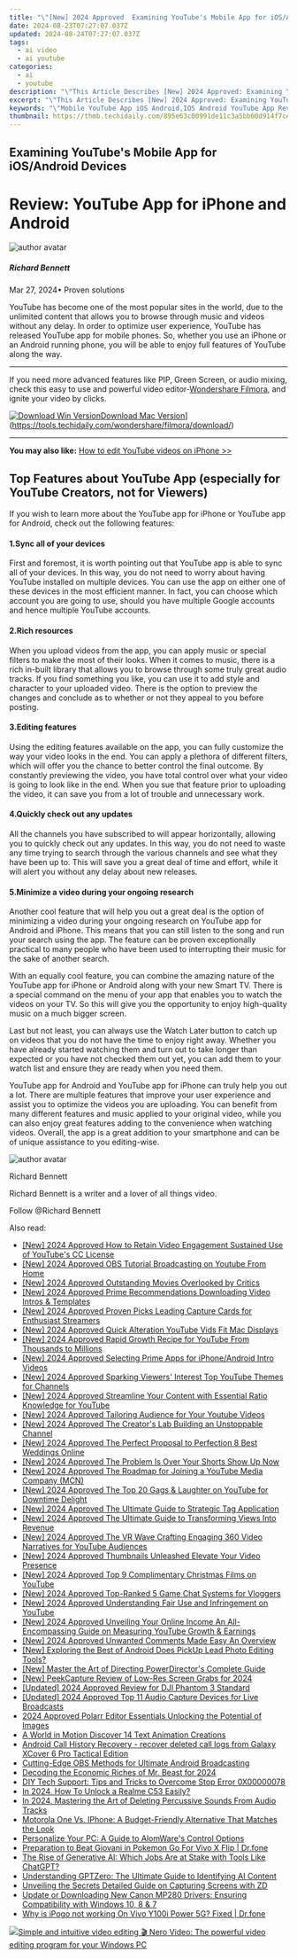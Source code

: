 ```yaml
---
title: "\"[New] 2024 Approved  Examining YouTube's Mobile App for iOS/Android Devices\""
date: 2024-08-23T07:27:07.037Z
updated: 2024-08-24T07:27:07.037Z
tags:
  - ai video
  - ai youtube
categories:
  - ai
  - youtube
description: "\"This Article Describes [New] 2024 Approved: Examining YouTube's Mobile App for iOS/Android Devices\""
excerpt: "\"This Article Describes [New] 2024 Approved: Examining YouTube's Mobile App for iOS/Android Devices\""
keywords: "\"Mobile YouTube App iOS Android,IOS Android YouTube App Review,Cross-Platform YouTube iOS Android,YouTube App Performance iOS Android,Video Platforms for iOS Android,YouTube App Comparison iOS Android,IOS Android Mobile Streaming\""
thumbnail: https://thmb.techidaily.com/895e63c00991de11c3a5bb60d914f7ce63bcb7f1c27750a5c3c9cc5c0ae68538.jpg
---
```


## Examining YouTube's Mobile App for iOS/Android Devices

# Review: YouTube App for iPhone and Android

![author avatar](https://images.wondershare.com/filmora/article-images/richard-bennett.jpg)

##### Richard Bennett

 Mar 27, 2024• Proven solutions

 YouTube has become one of the most popular sites in the world, due to the unlimited content that allows you to browse through music and videos without any delay. In order to optimize user experience, YouTube has released YouTube app for mobile phones. So, whether you use an iPhone or an Android running phone, you will be able to enjoy full features of YouTube along the way.

---

 If you need more advanced features like PIP, Green Screen, or audio mixing, check this easy to use and powerful video editor-[Wondershare Filmora](https://tools.techidaily.com/wondershare/filmora/download/), and ignite your video by clicks.

[![Download Win Version](https://images.wondershare.com/filmora/guide/download-btn-win.jpg)](https://tools.techidaily.com/wondershare/filmora/download/)[Download Mac Version](https://images.wondershare.com/filmora/guide/download-btn-mac.jpg)](https://tools.techidaily.com/wondershare/filmora/download/)

---

**You may also like:** [How to edit YouTube videos on iPhone >>](https://tools.techidaily.com/wondershare/filmora/download/)

## Top Features about YouTube App (especially for YouTube Creators, not for Viewers)

 If you wish to learn more about the YouTube app for iPhone or YouTube app for Android, check out the following features:

#### 1.Sync all of your devices

 First and foremost, it is worth pointing out that YouTube app is able to sync all of your devices. In this way, you do not need to worry about having YouTube installed on multiple devices. You can use the app on either one of these devices in the most efficient manner. In fact, you can choose which account you are going to use, should you have multiple Google accounts and hence multiple YouTube accounts.

#### 2.Rich resources

 When you upload videos from the app, you can apply music or special filters to make the most of their looks. When it comes to music, there is a rich in-built library that allows you to browse through some truly great audio tracks. If you find something you like, you can use it to add style and character to your uploaded video. There is the option to preview the changes and conclude as to whether or not they appeal to you before posting.

#### 3.Editing features

 Using the editing features available on the app, you can fully customize the way your video looks in the end. You can apply a plethora of different filters, which will offer you the chance to better control the final outcome. By constantly previewing the video, you have total control over what your video is going to look like in the end. When you sue that feature prior to uploading the video, it can save you from a lot of trouble and unnecessary work.

#### 4.Quickly check out any updates

 All the channels you have subscribed to will appear horizontally, allowing you to quickly check out any updates. In this way, you do not need to waste any time trying to search through the various channels and see what they have been up to. This will save you a great deal of time and effort, while it will alert you without any delay about new releases.

#### 5.Minimize a video during your ongoing research

 Another cool feature that will help you out a great deal is the option of minimizing a video during your ongoing research on YouTube app for Android and iPhone. This means that you can still listen to the song and run your search using the app. The feature can be proven exceptionally practical to many people who have been used to interrupting their music for the sake of another search.

 With an equally cool feature, you can combine the amazing nature of the YouTube app for iPhone or Android along with your new Smart TV. There is a special command on the menu of your app that enables you to watch the videos on your TV. So this will give you the opportunity to enjoy high-quality music on a much bigger screen.

 Last but not least, you can always use the Watch Later button to catch up on videos that you do not have the time to enjoy right away. Whether you have already started watching them and turn out to take longer than expected or you have not checked them out yet, you can add them to your watch list and ensure they are ready when you need them.

 YouTube app for Android and YouTube app for iPhone can truly help you out a lot. There are multiple features that improve your user experience and assist you to optimize the videos you are uploading. You can benefit from many different features and music applied to your original video, while you can also enjoy great features adding to the convenience when watching videos. Overall, the app is a great addition to your smartphone and can be of unique assistance to you editing-wise.

![author avatar](https://images.wondershare.com/filmora/article-images/richard-bennett.jpg)

Richard Bennett

Richard Bennett is a writer and a lover of all things video.

Follow @Richard Bennett


<ins class="adsbygoogle"
     style="display:block"
     data-ad-format="autorelaxed"
     data-ad-client="ca-pub-7571918770474297"
     data-ad-slot="1223367746"></ins>



<ins class="adsbygoogle"
     style="display:block"
     data-ad-client="ca-pub-7571918770474297"
     data-ad-slot="8358498916"
     data-ad-format="auto"
     data-full-width-responsive="true"></ins>





<span class="atpl-alsoreadstyle">Also read:</span>
<div><ul>
<li><a href="https://eaxpv-info.techidaily.com/new-2024-approved-how-to-retain-video-engagement-sustained-use-of-youtubes-cc-license/"><u>[New] 2024 Approved  How to Retain Video Engagement  Sustained Use of YouTube's CC License</u></a></li>
<li><a href="https://youtube-sure.techidaily.com/024-approved-obs-tutorial-broadcasting-on-youtube-from-home/"><u>[New] 2024 Approved  OBS Tutorial  Broadcasting on Youtube From Home</u></a></li>
<li><a href="https://youtube-sure.techidaily.com/024-approved-outstanding-movies-overlooked-by-critics/"><u>[New] 2024 Approved  Outstanding Movies Overlooked by Critics</u></a></li>
<li><a href="https://youtube-sure.techidaily.com/024-approved-prime-recommendations-downloading-video-intros-and-templates/"><u>[New] 2024 Approved  Prime Recommendations  Downloading Video Intros & Templates</u></a></li>
<li><a href="https://youtube-sure.techidaily.com/024-approved-proven-picks-leading-capture-cards-for-enthusiast-streamers/"><u>[New] 2024 Approved  Proven Picks  Leading Capture Cards for Enthusiast Streamers</u></a></li>
<li><a href="https://youtube-sure.techidaily.com/024-approved-quick-alteration-youtube-vids-fit-mac-displays/"><u>[New] 2024 Approved  Quick Alteration  YouTube Vids Fit Mac Displays</u></a></li>
<li><a href="https://youtube-sure.techidaily.com/024-approved-rapid-growth-recipe-for-youtube-from-thousands-to-millions/"><u>[New] 2024 Approved  Rapid Growth Recipe for YouTube  From Thousands to Millions</u></a></li>
<li><a href="https://youtube-sure.techidaily.com/024-approved-selecting-prime-apps-for-iphoneandroid-intro-videos/"><u>[New] 2024 Approved  Selecting Prime Apps for iPhone/Android Intro Videos</u></a></li>
<li><a href="https://youtube-sure.techidaily.com/024-approved-sparking-viewers-interest-top-youtube-themes-for-channels/"><u>[New] 2024 Approved  Sparking Viewers' Interest  Top YouTube Themes for Channels</u></a></li>
<li><a href="https://youtube-sure.techidaily.com/024-approved-streamline-your-content-with-essential-ratio-knowledge-for-youtube/"><u>[New] 2024 Approved  Streamline Your Content with Essential Ratio Knowledge for YouTube</u></a></li>
<li><a href="https://youtube-sure.techidaily.com/024-approved-tailoring-audience-for-your-youtube-videos/"><u>[New] 2024 Approved  Tailoring Audience for Your Youtube Videos</u></a></li>
<li><a href="https://youtube-sure.techidaily.com/024-approved-the-creators-lab-building-an-unstoppable-channel/"><u>[New] 2024 Approved  The Creator's Lab  Building an Unstoppable Channel</u></a></li>
<li><a href="https://youtube-sure.techidaily.com/024-approved-the-perfect-proposal-to-perfection-8-best-weddings-online/"><u>[New] 2024 Approved  The Perfect Proposal to Perfection  8 Best Weddings Online</u></a></li>
<li><a href="https://youtube-sure.techidaily.com/024-approved-the-problem-is-over-your-shorts-show-up-now/"><u>[New] 2024 Approved  The Problem Is Over  Your Shorts Show Up Now</u></a></li>
<li><a href="https://youtube-sure.techidaily.com/024-approved-the-roadmap-for-joining-a-youtube-media-company-mcn/"><u>[New] 2024 Approved  The Roadmap for Joining a YouTube Media Company (MCN)</u></a></li>
<li><a href="https://youtube-sure.techidaily.com/024-approved-the-top-20-gags-and-laughter-on-youtube-for-downtime-delight/"><u>[New] 2024 Approved  The Top 20 Gags & Laughter on YouTube for Downtime Delight</u></a></li>
<li><a href="https://youtube-sure.techidaily.com/024-approved-the-ultimate-guide-to-strategic-tag-application/"><u>[New] 2024 Approved  The Ultimate Guide to Strategic Tag Application</u></a></li>
<li><a href="https://youtube-sure.techidaily.com/024-approved-the-ultimate-guide-to-transforming-views-into-revenue/"><u>[New] 2024 Approved  The Ultimate Guide to Transforming Views Into Revenue</u></a></li>
<li><a href="https://youtube-sure.techidaily.com/024-approved-the-vr-wave-crafting-engaging-360-video-narratives-for-youtube-audiences/"><u>[New] 2024 Approved  The VR Wave  Crafting Engaging 360 Video Narratives for YouTube Audiences</u></a></li>
<li><a href="https://youtube-sure.techidaily.com/024-approved-thumbnails-unleashed-elevate-your-video-presence/"><u>[New] 2024 Approved  Thumbnails Unleashed  Elevate Your Video Presence</u></a></li>
<li><a href="https://youtube-sure.techidaily.com/024-approved-top-9-complimentary-christmas-films-on-youtube/"><u>[New] 2024 Approved  Top 9 Complimentary Christmas Films on YouTube</u></a></li>
<li><a href="https://youtube-sure.techidaily.com/024-approved-top-ranked-5-game-chat-systems-for-vloggers/"><u>[New] 2024 Approved  Top-Ranked 5 Game Chat Systems for Vloggers</u></a></li>
<li><a href="https://youtube-sure.techidaily.com/024-approved-understanding-fair-use-and-infringement-on-youtube/"><u>[New] 2024 Approved  Understanding Fair Use and Infringement on YouTube</u></a></li>
<li><a href="https://youtube-sure.techidaily.com/024-approved-unveiling-your-online-income-an-all-encompassing-guide-on-measuring-youtube-growth-and-earnings/"><u>[New] 2024 Approved  Unveiling Your Online Income  An All-Encompassing Guide on Measuring YouTube Growth & Earnings</u></a></li>
<li><a href="https://youtube-sure.techidaily.com/024-approved-unwanted-comments-made-easy-an-overview/"><u>[New] 2024 Approved  Unwanted Comments Made Easy  An Overview</u></a></li>
<li><a href="https://some-techniques.techidaily.com/new-exploring-the-best-of-android-does-pickup-lead-photo-editing-tools/"><u>[New] Exploring the Best of Android  Does PickUp Lead Photo Editing Tools?</u></a></li>
<li><a href="https://extra-guidance.techidaily.com/new-master-the-art-of-directing-powerdirectors-complete-guide/"><u>[New] Master the Art of Directing  PowerDirector's Complete Guide</u></a></li>
<li><a href="https://video-capture.techidaily.com/new-peekcapture-review-of-low-res-screen-grabs-for-2024/"><u>[New] PeekCapture Review of Low-Res Screen Grabs for 2024</u></a></li>
<li><a href="https://fox-links.techidaily.com/updated-2024-approved-review-for-dji-phantom-3-standard/"><u>[Updated] 2024 Approved  Review for DJI Phantom 3 Standard</u></a></li>
<li><a href="https://video-screen-grab.techidaily.com/updated-2024-approved-top-11-audio-capture-devices-for-live-broadcasts/"><u>[Updated] 2024 Approved  Top 11 Audio Capture Devices for Live Broadcasts</u></a></li>
<li><a href="https://extra-guidance.techidaily.com/2024-approved-polarr-editor-essentials-unlocking-the-potential-of-images/"><u>2024 Approved  Polarr Editor Essentials  Unlocking the Potential of Images</u></a></li>
<li><a href="https://article-knowledge.techidaily.com/a-world-in-motion-discover-14-text-animation-creations/"><u>A World in Motion  Discover 14 Text Animation Creations</u></a></li>
<li><a href="https://phone-solutions.techidaily.com/android-call-history-recovery-recover-deleted-call-logs-from-galaxy-xcover-6-pro-tactical-edition-by-fonelab-android-recover-call-logs/"><u>Android Call History Recovery - recover deleted call logs from Galaxy XCover 6 Pro Tactical Edition</u></a></li>
<li><a href="https://visual-screen-recording.techidaily.com/cutting-edge-obs-methods-for-ultimate-android-broadcasting/"><u>Cutting-Edge OBS Methods for Ultimate Android Broadcasting</u></a></li>
<li><a href="https://youtube-video-recordings.techidaily.com/decoding-the-economic-riches-of-mr-beast-for-2024/"><u>Decoding the Economic Riches of Mr. Beast for 2024</u></a></li>
<li><a href="https://tech-renaissance.techidaily.com/diy-tech-support-tips-and-tricks-to-overcome-stop-error-0x00000078/"><u>DIY Tech Support: Tips and Tricks to Overcome Stop Error 0X00000078</u></a></li>
<li><a href="https://easy-unlock-android.techidaily.com/in-2024-how-to-unlock-a-realme-c53-easily-by-drfone-android/"><u>In 2024, How To Unlock a Realme C53 Easily?</u></a></li>
<li><a href="https://audio-editing.techidaily.com/in-2024-mastering-the-art-of-deleting-percussive-sounds-from-audio-tracks/"><u>In 2024, Mastering the Art of Deleting Percussive Sounds From Audio Tracks</u></a></li>
<li><a href="https://buynow-reviews.techidaily.com/motorola-one-vs-iphone-a-budget-friendly-alternative-that-matches-the-look/"><u>Motorola One Vs. IPhone: A Budget-Friendly Alternative That Matches the Look</u></a></li>
<li><a href="https://windows11.techidaily.com/personalize-your-pc-a-guide-to-alomwares-control-options/"><u>Personalize Your PC: A Guide to AlomWare's Control Options</u></a></li>
<li><a href="https://change-location.techidaily.com/preparation-to-beat-giovani-in-pokemon-go-for-vivo-x-flip-drfone-by-drfone-virtual-android/"><u>Preparation to Beat Giovani in Pokemon Go For Vivo X Flip | Dr.fone</u></a></li>
<li><a href="https://tech-haven.techidaily.com/the-rise-of-generative-ai-which-jobs-are-at-stake-with-tools-like-chatgpt/"><u>The Rise of Generative AI: Which Jobs Are at Stake with Tools Like ChatGPT?</u></a></li>
<li><a href="https://tech-revival.techidaily.com/understanding-gptzero-the-ultimate-guide-to-identifying-ai-content/"><u>Understanding GPTZero: The Ultimate Guide to Identifying AI Content</u></a></li>
<li><a href="https://visual-screen-recording.techidaily.com/unveiling-the-secrets-detailed-guide-on-capturing-screens-with-zd/"><u>Unveiling the Secrets  Detailed Guide on Capturing Screens with ZD</u></a></li>
<li><a href="https://win-amazing.techidaily.com/update-or-downloading-new-canon-mp280-drivers-ensuring-compatibility-with-windows-10-8-and-7/"><u>Update or Downloading New Canon MP280 Drivers: Ensuring Compatibility with Windows 10, 8 & 7</u></a></li>
<li><a href="https://change-location.techidaily.com/why-is-ipogo-not-working-on-vivo-y100i-power-5g-fixed-drfone-by-drfone-virtual-android/"><u>Why is iPogo not working On Vivo Y100i Power 5G? Fixed | Dr.fone</u></a></li>
</ul></div>

<!-- affiliate ads begin -->
<a href="https://store.nero.com/order/checkout.php?PRODS=42296685&QTY=1&AFFILIATE=108875&CART=1"><img src="http://cdnwww.nero.com/nero-com-wAssets/img/banners/2022/video-pp/ScreenshotSlider/Nero-Video-Advanced-editing.JPG" border="0">Simple and intuitive video editing
🎬 Nero Video:
The powerful video editing program for your Windows PC</a>
<!-- affiliate ads end -->